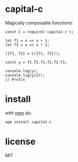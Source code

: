 # capital-c

Magically composable functions!

```JS
const C = require('capital-c');

let f1 = x => x + 1;
let f2 = x => x * 2;

({f1, f2} = C({f1, f2}));

const y = f1.f2.f1.f2.f2.f1;

console.log(y);
console.log(y(2));
// Profit
```

# install
with [npm](https://npmjs.org) do:

```
npm install capital-c
```

# license

MIT
